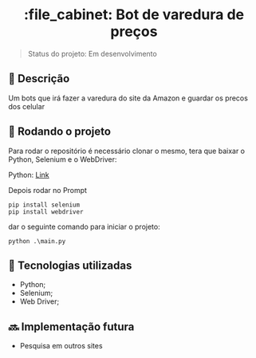 <h1 align="center">:file_cabinet: Bot de varedura de preços</h1>

>Status do projeto: Em desenvolvimento

## :memo: Descrição
Um bots que irá fazer a varedura do site da Amazon e guardar os precos dos celular

## :rocket: Rodando o projeto
Para rodar o repositório é necessário clonar o mesmo, tera que baixar o Python, Selenium e o WebDriver: 

Python: <a href="https://www.python.org/downloads/">Link</a>

Depois rodar no Prompt
```
pip install selenium
pip install webdriver
```
dar o seguinte comando para iniciar o projeto:

```
python .\main.py
```

## :wrench: Tecnologias utilizadas
* Python;
* Selenium;
* Web Driver;

## :soon: Implementação futura
* Pesquisa em outros sites
